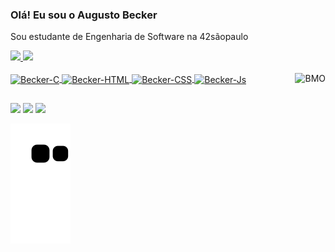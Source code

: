 ### Olá! Eu sou o Augusto Becker
Sou estudante de Engenharia de Software na 42sãopaulo

<div>
  <a href="https://github.com/augustobecker">
  <img height="180em" src="https://github-readme-stats.vercel.app/api?username=augustobecker&show_icons=true&theme=dark&include_all_commits=true&count_private=true"/>
  <img height="180em" src="https://github-readme-stats.vercel.app/api/top-langs/?username=augustobecker&layout=compact&langs_count=7&theme=dark"/>
</div>
<div style="display: inline_block"><br>
  <img align="center" alt="Becker-C" height="30"  src="https://img.shields.io/badge/C-00599C?style=for-the-badge&logo=c&logoColor=white">
  <img align="center" alt="Becker-HTML" height="30" src="https://img.shields.io/badge/HTML5-E34F26?style=for-the-badge&logo=html5&logoColor=white">
  <img align="center" alt="Becker-CSS" height="30"  src="https://img.shields.io/badge/CSS3-1572B6?style=for-the-badge&logo=css3&logoColor=white">
  <img align="center" alt="Becker-Js" height="30" src="https://img.shields.io/badge/JavaScript-323330?style=for-the-badge&logo=javascript&logoColor=F7DF1E">
  <img align="right" alt="BMO" height="100" src="https://64.media.tumblr.com/tumblr_lwxdpiz2nL1r32wpdo1_400.gif">
</div>
  
  ##

<div> 
  <a href="https://www.linkedin.com/in/augusto-becker/" target="_blank"><img src="https://img.shields.io/badge/-LinkedIn-%230077B5?style=for-the-badge&logo=linkedin&logoColor=white" target="_blank"></a> 
  <a href = "mailto:augustobecker.dev@gmail.com"><img src="https://img.shields.io/badge/-Gmail-%23333?style=for-the-badge&logo=gmail&logoColor=white" target="_blank"></a>
  <a href="https://www.instagram.com/augusto.becker/" target="_blank"><img src="https://img.shields.io/badge/-Instagram-%23E4405F?style=for-the-badge&logo=instagram&logoColor=white" target="_blank"></a>
</div>
  
  ![Snake animation](https://github.com/augustobecker/augustobecker/blob/output/github-contribution-grid-snake.svg)
